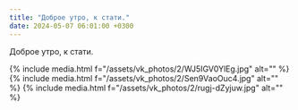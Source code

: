 ```yaml
---
title: "Доброе утро, к стати."
date: 2024-05-07 06:01:00 +0300
---
```


Доброе утро, к стати.


{% include media.html f="/assets/vk_photos/2/WJ5IGV0YlEg.jpg" alt="" %}
{% include media.html f="/assets/vk_photos/2/Sen9VaoOuc4.jpg" alt="" %}
{% include media.html f="/assets/vk_photos/2/rugj-dZyjuw.jpg" alt="" %}
